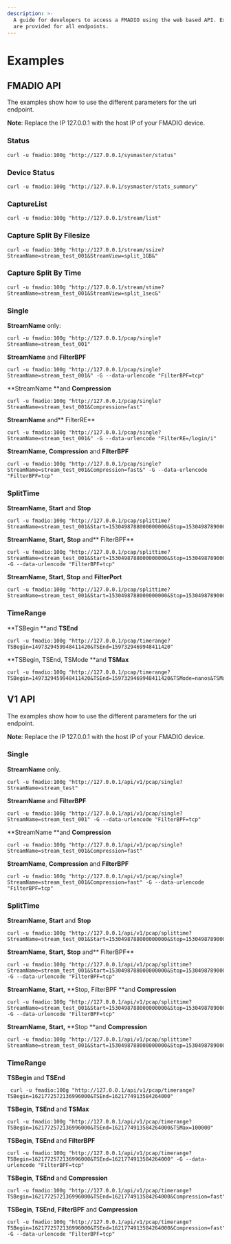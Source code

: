 ```yaml
---
description: >-
  A guide for developers to access a FMADIO using the web based API. Examples
  are provided for all endpoints.
---
```


# Examples

## FMADIO API

The examples show how to use the different parameters for the uri endpoint.&#x20;

**Note**: Replace the IP 127.0.0.1 with the host IP of your FMADIO device.

### Status

```
curl -u fmadio:100g "http://127.0.0.1/sysmaster/status"
```

### Device Status

```
curl -u fmadio:100g "http://127.0.0.1/sysmaster/stats_summary"
```

### CaptureList

```
curl -u fmadio:100g "http://127.0.0.1/stream/list"
```

### Capture Split By Filesize

```
curl -u fmadio:100g "http://127.0.0.1/stream/ssize?StreamName=stream_test_001&StreamView=split_1GB&"
```

### Capture Split By Time

```
curl -u fmadio:100g "http://127.0.0.1/stream/stime?StreamName=stream_test_001&StreamView=split_1sec&"
```

### Single

**StreamName** only:

```
curl -u fmadio:100g "http://127.0.0.1/pcap/single?StreamName=stream_test_001"
```

**StreamName** and **FilterBPF**

```
curl -u fmadio:100g "http://127.0.0.1/pcap/single?StreamName=stream_test_001&" -G --data-urlencode "FilterBPF=tcp"
```

**StreamName **and **Compression**

```
curl -u fmadio:100g "http://127.0.0.1/pcap/single?StreamName=stream_test_001&Compression=fast"
```

**StreamName** and** FilterRE**

```
curl -u fmadio:100g "http://127.0.0.1/pcap/single?StreamName=stream_test_001&" -G --data-urlencode "FilterRE=/login/i" 
```

**StreamName**, **Compression** and **FilterBPF**

```
curl -u fmadio:100g "http://127.0.0.1/pcap/single?StreamName=stream_test_001&Compression=fast&" -G --data-urlencode "FilterBPF=tcp"
```

### SplitTime

**StreamName**, **Start** and **Stop**

```
curl -u fmadio:100g "http://127.0.0.1/pcap/splittime?StreamName=stream_test_001&Start=1530498788000000000&Stop=1530498789000000000&"
```

**StreamName**, **Start,** **Stop** and** FilterBPF**

```
curl -u fmadio:100g "http://127.0.0.1/pcap/splittime?StreamName=stream_test_001&Start=1530498788000000000&Stop=1530498789000000000&" -G --data-urlencode "FilterBPF=tcp" 
```

**StreamName**, **Start**, **Stop** and **FilterPort**

```
curl -u fmadio:100g "http://127.0.0.1/pcap/splittime?StreamName=stream_test_001&Start=1530498788000000000&Stop=1530498789000000000&FilterPort=0"
```

### TimeRange

**TSBegin **and **TSEnd**

```
curl -u fmadio:100g "http://127.0.0.1/pcap/timerange?TSBegin=1497329459948411420&TSEnd=1597329469948411420"
```

**TSBegin, TSEnd, TSMode **and **TSMax**

```
curl -u fmadio:100g "http://127.0.0.1/pcap/timerange?TSBegin=1497329459948411420&TSEnd=1597329469948411420&TSMode=nanos&TSMax=1000000"
```

## V1 API

The examples show how to use the different parameters for the uri endpoint.&#x20;

**Note**: Replace the IP 127.0.0.1 with the host IP of your FMADIO device.

### Single

**StreamName** only.

```
curl -u fmadio:100g "http://127.0.0.1/api/v1/pcap/single?StreamName=stream_test"
```

**StreamName** and **FilterBPF**

```
curl -u fmadio:100g "http://127.0.0.1/api/v1/pcap/single?StreamName=stream_test_001" -G --data-urlencode "FilterBPF=tcp"
```

**StreamName **and **Compression**

```
curl -u fmadio:100g "http://127.0.0.1/api/v1/pcap/single?StreamName=stream_test_001&Compression=fast"
```

**StreamName**, **Compression** and **FilterBPF**

```
curl -u fmadio:100g "http://127.0.0.1/api/v1/pcap/single?StreamName=stream_test_001&Compression=fast" -G --data-urlencode "FilterBPF=tcp"
```

### SplitTime

**StreamName**, **Start** and **Stop**

```
curl -u fmadio:100g "http://127.0.0.1/api/v1/pcap/splittime?StreamName=stream_test_001&Start=1530498788000000000&Stop=1530498789000000000"
```

**StreamName**, **Start,** **Stop** and** FilterBPF**

```
curl -u fmadio:100g "http://127.0.0.1/api/v1/pcap/splittime?StreamName=stream_test_001&Start=1530498788000000000&Stop=1530498789000000000" -G --data-urlencode "FilterBPF=tcp" 
```

**StreamName**, **Start,** **Stop, FilterBPF **and **Compression**

```
curl -u fmadio:100g "http://127.0.0.1/api/v1/pcap/splittime?StreamName=stream_test_001&Start=1530498788000000000&Stop=1530498789000000000&Compression=fast" -G --data-urlencode "FilterBPF=tcp" 
```

**StreamName**, **Start,** **Stop **and **Compression**

```
curl -u fmadio:100g "http://127.0.0.1/api/v1/pcap/splittime?StreamName=stream_test_001&Start=1530498788000000000&Stop=1530498789000000000&Compression=fast" 
```

### TimeRange

**TSBegin** and **TSEnd**

```
 curl -u fmadio:100g "http://127.0.0.1/api/v1/pcap/timerange?TSBegin=1621772572136996000&TSEnd=1621774913584264000"
```

**TSBegin**, **TSEnd** and **TSMax**

```
curl -u fmadio:100g "http://127.0.0.1/api/v1/pcap/timerange?TSBegin=1621772572136996000&TSEnd=1621774913584264000&TSMax=100000"
```

**TSBegin**, **TSEnd** and **FilterBPF**

```
curl -u fmadio:100g "http://127.0.0.1/api/v1/pcap/timerange?TSBegin=1621772572136996000&TSEnd=1621774913584264000" -G --data-urlencode "FilterBPF=tcp"  
```

**TSBegin**, **TSEnd** and **Compression**

```
curl -u fmadio:100g "http://127.0.0.1/api/v1/pcap/timerange?TSBegin=1621772572136996000&TSEnd=1621774913584264000&Compression=fast"
```

**TSBegin**, **TSEnd**, **FilterBPF** and **Compression**

```
curl -u fmadio:100g "http://127.0.0.1/api/v1/pcap/timerange?TSBegin=1621772572136996000&TSEnd=1621774913584264000&Compression=fast" -G --data-urlencode "FilterBPF=tcp"
```
